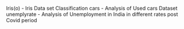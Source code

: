 Iris(o) - Iris Data set Classification 
cars - Analysis of Used cars Dataset 
unemplyrate - Analysis of Unemployment in India in different rates post Covid period
